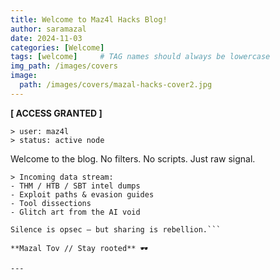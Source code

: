 ```yaml
---
title: Welcome to Maz4l Hacks Blog!
author: saramazal
date: 2024-11-03
categories: [Welcome]
tags: [welcome]     # TAG names should always be lowercase
img_path: /images/covers
image:
  path: /images/covers/mazal-hacks-cover2.jpg
---
```


**[ ACCESS GRANTED ]**  
```
> user: maz4l  
> status: active node
  ```

Welcome to the blog. No filters. No scripts. Just raw signal.

```
> Incoming data stream:  
- THM / HTB / SBT intel dumps  
- Exploit paths & evasion guides  
- Tool dissections  
- Glitch art from the AI void  
```

``` Trace the packets. Follow the crumbs.  
Silence is opsec — but sharing is rebellion.```

**Mazal Tov // Stay rooted** 🕶️

---